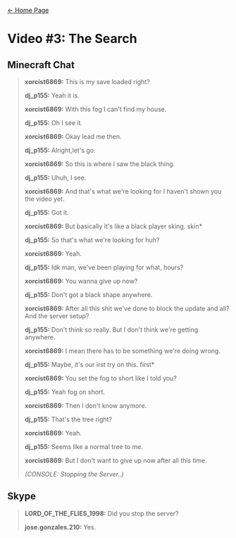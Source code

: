 [← Home Page](../README.md#4-chat-messages)

# Video #3: The Search
## Minecraft Chat
>**xorcist6869:**
>This is my save loaded right?
>
>**dj_p155:**
>Yeah it is.
>
>**xorcist6869:**
>With this fog I
>can't find my house.
>
>**dj_p155:**
>Oh I see it.
>
>**xorcist6869:**
>Okay lead me then.
>
>**dj_p155:**
>Alright,let's go.
>
>**xorcist6869:**
>So this is where I saw the black thing.
>
>**dj_p155:**
>Uhuh, I see.
>
>**xorcist6869:**
>And that's what we're looking for
>I haven't shown you the video yet.
>
>**dj_p155:**
>Got it.
>
>**xorcist6869:**
>But basically it's like
>a black player sking.
>skin*
>
>**dj_p155:**
>So that's what we're looking for huh?
>
>**xorcist6869:**
>Yeah.
>
>**dj_p155:**
>Idk man, we've been playing for what, hours?
>
>**xorcist6869:**
>You wanna give up now?
>
>**dj_p155:**
>Don't got a black shape anywhere.
>
>**xorcist6869:**
>After all this shit we've done to
>block the update and all?
>And the server setup?
>
>**dj_p155:**
>Don't think so really.
>But I don't think we're getting anywhere.
>
>**xorcist6869:**
>I mean there has to be something we're doing wrong.
>
>**dj_p155:**
>Maybe, it's our irst try on this.
>first*
>
>**xorcist6869:**
>You set the fog to short like I told you?
>
>**dj_p155:**
>Yeah fog on short.
>
>**xorcist6869:**
>Then I don't know anymore.
>
>**dj_p155:**
>That's the tree right?
>
>**xorcist6869:**
>Yeah.
>
>**dj_p155:**
>Seems like a normal tree to me.
>
>**xorcist6869:**
>But I don't want to give up now after all this time.
>
>*(CONSOLE: Stopping the Server..)*

## Skype
>**LORD_OF_THE_FLIES_1998:**
>Did you stop the server?
>
>**jose.gonzales.210:**
>Yes.
